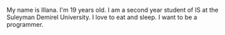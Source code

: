 My name is Illana. I'm 19 years old. I am a second year student of IS at the Suleyman Demirel University. I love to eat and sleep. I want to be a programmer. 
